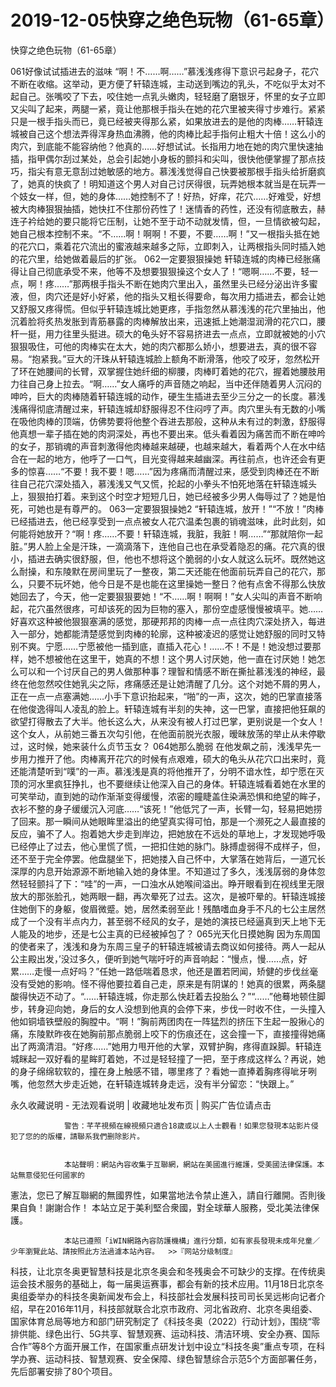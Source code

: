 # 2019-12-05快穿之绝色玩物（61-65章）



快穿之绝色玩物（61-65章）



 061好像试试插进去的滋味   “啊！不……啊……”慕浅浅疼得下意识弓起身子，花穴不断在收缩。这举动，更方便了轩辕连城，主动送到嘴边的乳头，不吃似乎太对不起自己。张嘴咬了下去，咬住她一点乳头嫩肉，轻轻磨了磨银牙，怀里的女子立即又尖叫了起来，两腿一紧，竟让他那根手指头在她的花穴里被夹得寸步难行。紧紧只是一根手指头而已，竟已经被夹得那么紧，如果放进去的是他的肉棒……轩辕连城被自己这个想法弄得浑身热血沸腾，他的肉棒比起手指何止粗大十倍！这么小的肉穴，到底能不能容纳他？他真的……好想试试。长指用力地在她的肉穴里快速抽插，指甲偶尔刮过某处，总会引起她小身板的颤抖和尖叫，很快他便掌握了那点技巧，指尖有意无意刮过她敏感的地方。慕浅浅觉得自己快要被那根手指头给折磨疯了，她真的快疯了！明知道这个男人对自己讨厌得很，玩弄她根本就当是在玩弄一个妓女一样，但，她的身体……她控制不了！好热，好痒，花穴……好难受，好想被大肉棒狠狠抽插，她快扛不住那份药性了！迷情香的药性，还没有彻底散去，赫连子衿给她的要只能将它压制，让她不至于动不动就发情，但，一旦情欲被勾起，她自己根本控制不来。“不……啊！啊啊！不要，不要……啊！”又一根指头抵在她的花穴口，乘着花穴流出的蜜液越来越多之际，立即刺入，让两根指头同时插入她的花穴里，给她做着最后的扩张。 062一定要狠狠操她   轩辕连城的肉棒已经胀痛得让自己彻底承受不来，他等不及想要狠狠操这个女人了！“嗯啊……不要，轻一点，啊！疼……”那两根手指头不断在她肉穴里出入，虽然里头已经分泌出许多蜜液，但，肉穴还是好小好紧，他的指头又粗长得要命，每次用力插进去，都会让她又舒服又疼得慌。但似乎轩辕连城比她更疼，手指忽然从慕浅浅的花穴里抽出，他沉着脸将炙热发胀到青筋暴露的肉棒解放出来，迅速抵上她潮湿润滑的花穴口，腰杆一挺，用力往里头挺进。硕大的龟头好不容易挤进去一点点，立即就被她的小穴狠狠吸住，可他的肉棒实在太大，她的肉穴都那么娇小，想要进去，真的很不容易。“抱紧我。”豆大的汗珠从轩辕连城脸上额角不断滑落，他咬了咬牙，忽然松开了环在她腰间的长臂，双掌握住她纤细的柳腰，肉棒盯着她的花穴，握着她腰肢用力往自己身上拉去。“啊……”女人痛呼的声音随之响起，当中还伴随着男人沉闷的呻吟，巨大的肉棒随着轩辕连城的动作，硬生生插进去至少三分之一的长度。慕浅浅痛得彻底清醒过来，轩辕连城却舒服得忍不住闷哼了声。肉穴里头有无数的小嘴在吸他肉棒的顶端，仿佛势要将他整个吞进去那般，这种从未有过的刺激，舒服得他真想一辈子插在她的肉洞深处，再也不要出来。低头看着因为痛苦而不断在呻吟的女子，那销魂的声音刺激得他肉棒越来越硬，也越来越大，看着两个人在水中结合在一起的地方，他呼了一口气，目光变得越来越幽深。再往前点，也许还会有更多的惊喜……“不要！我不要！嗯……”因为疼痛而清醒过来，感受到肉棒还在不断往自己花穴深处插入，慕浅浅又气又慌，抡起的小拳头不怕死地落在轩辕连城头上，狠狠拍打着。来到这个时空才短短几日，她已经被多少男人侮辱过了？她是怕死，可她也是有尊严的。 063一定要狠狠操她2   “轩辕连城，放开！”“不放！”肉棒已经插进去，他已经享受到一点点被女人花穴温柔包裹的销魂滋味，此时此刻，如何能将她放开？“啊！疼……不要！轩辕连城，我脏，我脏！啊……”“那就陪你一起脏。”男人脸上全是汗珠，一滴滴落下，连他自己也在承受着隐忍的痛。花穴真的很小，插进去确实很舒服，但，他也不想将这个脆弱的小女人就这么玩坏。既然她这么耐操，和东陵默在房间里玩了一整夜，第二天还能在他面前玩弄自己的花穴，那么，只要不玩坏她，他今日是不是也能在这里操她一整日？他有点舍不得那么快放她回去了，今天，他一定要狠狠要她！“不……啊！啊啊！”女人尖叫的声音不断响起，花穴虽然很疼，可却该死的因为巨物的塞入，那份空虚感慢慢被填平。她……好喜欢这种被他狠狠塞满的感觉，那硬邦邦的肉棒一点一点往肉穴深处挤入，每进入一部分，她都能清楚感觉到肉棒的轮廓，这种被凌迟的感觉让她舒服的同时又特别不爽。宁愿……宁愿被他一插到底，直插入花心！……不！不是！她没想过要那样，她不想被他在这里干，她真的不想！这个男人讨厌她，他一直在讨厌她！她怎么可以和一个讨厌自己的男人做那种事？理智和情感不断在撕扯慕浅浅的神经，最终在他忽然咬住她乳尖之际，疼痛感还是让她清醒了几分。这个对她不屑的男人，正在一点一点塞满她……小手下意识抬起来，“啪”的一声，这次，她的巴掌直接落在他俊逸得叫人凌乱的脸上。轩辕连城有半刻的失神，这一巴掌，直接把他狂飙的欲望打得散去了大半。他长这么大，从来没有被人打过巴掌，更别说是一个女人！这个女人，从前她三番五次勾引他，在他面前脱光衣服，暧昧放荡的举止从未停歇过，这时候，她来装什么贞节玉女？ 064她那么脆弱   在他发飙之前，浅浅早先一步用力推开了他。肉棒离开花穴的时候有点艰难，硕大的龟头从花穴口出来时，竟还能清楚听到“噗”的一声。慕浅浅是真的将他推开了，分明不谙水性，却宁愿在灭顶的河水里疯狂挣扎，也不要继续让他深入自己的身体。轩辕连城看着她在水里的可笑举动，直到她的动作渐渐变得缓慢，浓密的瞳睫盖住染满恐惧和绝望的眸子，衣衫不整的身子缓缓沉入河底……“该死！”他低咒了一声，长臂一勾，轻易把她捞了回来。那一瞬间从她眼眸里溢出的绝望真实得可怕，那是一个濒死之人最直接的反应，骗不了人。抱着她大步走到岸边，把她放在不远处的草地上，才发现她呼吸已经停止了过去，他心里慌了慌，一把扣住她的脉门。脉搏虚弱得不成样子，但，还不至于完全停罢。他盘腿坐下，把她搂入自己怀中，大掌落在她背后，一道冗长深厚的内息开始源源不断地输入她的身体里。不知道过了多久，浅浅孱弱的身体忽然轻轻颤抖了下：“哇”的一声，一口浊水从她喉间溢出。睁开眼看到在视线里无限放大的那张脸孔，她两眼一翻，再次晕死了过去。这次，是被吓晕的。轩辕连城接住她倒下的身躯，俊眉微蹙。她，居然柔弱至此！残酷嗜血身手不凡的七公主居然成了一个没有半点内力，甚至弱不经风的女子，是她的演技已经逼真到天上地下无人能及的地步，还是七公主真的已经被掉包了？ 065光天化日摸她胸   因为东周国的使者来了，浅浅和身为东周三皇子的轩辕连城被请去商议如何接待。两人一起从公主殿出发，’没过多久，便听到她气喘吁吁的声音响起：“慢点，慢……点，好累……走慢一点好吗？”任她一路低喘着恳求，他还是置若罔闻，矫健的步伐丝毫没有受她的影响。怪不得他要拉着自己走，原来是有阴谋的！她真的很累，两条腿酸得快迈不动了。“……轩辕连城，你走那么快赶着去投胎么？”“……”他蓦地顿住脚步，转身迎向她，身后的女人没想到他真的会停下来，步伐一时收不住，一头撞入他如铜墙铁壁般的胸膛中。“啊！”胸前两团肉在一阵猛烈的挤压下生起一股揪心的痛，东陵默昨夜在她胸前那点脆弱上咬下的伤痕还在，这会撞一下，直接撞得她痛出了两滴清泪。“好疼……”她用力甩开他的大掌，双臂护胸，疼得直跺脚。轩辕连城眯起一双好看的星眸盯着她，不过是轻轻撞了一把，至于疼成这样么？再说，她的身子绵绵软软的，撞在身上触感不错，哪里疼了？看她一直捧着胸疼得呲牙咧嘴，他忽然大步走近她，在轩辕连城转身走远，没有半分留恋：“快跟上。”
            







永久收藏说明 - 无法观看说明 | 收藏地址发布页 | 购买广告位请点击


                警告：芊芊視頻在線視頻只適合18歲或以上人士觀看！如果您發現本站影片侵犯了您的的版權，請聯系我們删除影片。
            

                本站聲明：網站內容收集于互聯網，網站在美國進行維護，受美國法律保護。本站無意侵犯任何國家的
憲法，您已了解互聯網的無國界性，如果當地法令禁止進入，請自行離開。否則後果自負！謝謝合作！
本站立足于美利堅合衆國，對全球華人服務，受北美法律保護。
            

                本站已遵照「iWIN網路內容防護機構」進行分類，如有家長發現未成年兒童／少年瀏覽此站、請按照此方法過濾本站內容。  >>『网站分级制度』




科技，让北京冬奥更智慧科技是北京冬奥会和冬残奥会不可缺少的支撑。在传统奥运会技术服务的基础上，每一届奥运赛事，都会有新的技术应用。11月18日北京冬奥组委举办的科技冬奥新闻发布会上，科技部社会发展科技司司长吴远彬向记者介绍，早在2016年11月，科技部就联合北京市政府、河北省政府、北京冬奥组委、国家体育总局等地方和部门研究制定了《科技冬奥（2022）行动计划》，围绕“零排供能、绿色出行、5G共享、智慧观赛、运动科技、清洁环境、安全办赛、国际合作”等8个方面开展工作，在国家重点研发计划中设立“科技冬奥”重点专项，在科学办赛、运动科技、智慧观赛、安全保障、绿色智慧综合示范5个方面部署任务，先后部署安排了80个项目。


